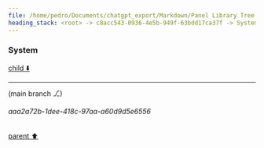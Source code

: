```yaml
---
file: /home/pedro/Documents/chatgpt_export/Markdown/Panel Library Tree Widgets.md
heading_stack: <root> -> c8acc543-0936-4e5b-949f-63bdd17ca37f -> System -> 836d14e2-cd23-4e65-b576-968c4d21c011 -> System
---
```

### System

[child ⬇️](#aaa2a72b-1dee-418c-97aa-a60d9d5e6556)

---

(main branch ⎇)
###### aaa2a72b-1dee-418c-97aa-a60d9d5e6556
[parent ⬆️](#836d14e2-cd23-4e65-b576-968c4d21c011)
